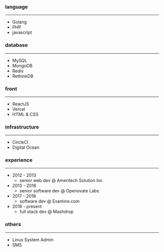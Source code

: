 ### language
***
- Golang
- PHP
- javascript

### database
***
- MySQL
- MongoDB
- Redis
- RethinkDB

### front
***
- ReactJS
- Vercel
- HTML & CSS

### infrastructure
***
- CircleCI
- Digital Ocean

### experience
***
- 2012 - 2013
	- senior web dev @ Ameritech Solution Inc
- 2013 - 2016
	- senior software dev @ Openovate Labs
- 2017 - 2018
	- software dev @ Examine.com
- 2018 - present
	- full stack dev @ Mashdrop
	
### others
***
- Linux System Admin
- SMS
